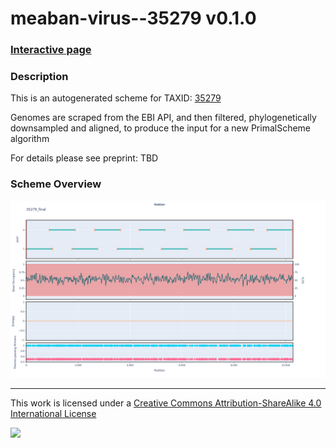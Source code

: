 # meaban-virus--35279 v0.1.0

### [Interactive page](https://chrisgkent.github.io/schemes/meaban-virus--35279-1000-v0.1.0)

### Description

This is an autogenerated scheme for TAXID: [35279](https://www.ncbi.nlm.nih.gov/Taxonomy/Browser/wwwtax.cgi?mode=Info&id=35279&lvl=3&lin=f&keep=1&srchmode=1&unlock)

Genomes are scraped from the EBI API, and then filtered, phylogenetically downsampled and aligned, to produce the input for a new PrimalScheme algorithm

For details please see preprint: TBD

### Scheme Overview

![Alt text](work/35279_final.png '35279_final.png')

------------------------------------------------------------------------

This work is licensed under a [Creative Commons Attribution-ShareAlike 4.0 International License](http://creativecommons.org/licenses/by-sa/4.0/) 

![](https://i.creativecommons.org/l/by-sa/4.0/88x31.png)